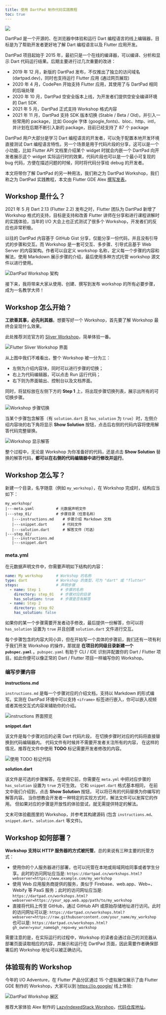 ```yaml
---
title: 使用 DartPad 制作代码实践教程
toc: true
---
```


![](https://devrel.andfun.cn/devrel/posts/2022/06/183a339569ee9.png)

DartPad 是一个开源的、在浏览器中体验和运行 Dart 编程语言的线上编辑器，目标是为了帮助开发者更好地了解 Dart 编程语言以及 Flutter 应用开发。

DartPad 项目起始于 2015 年，最初只是一个在线的编译器，可以编译、分析和显示 Dart 代码运行结果。后期主要进行过几次重要的改进：
- 2019 年 12 月，新版的 DartPad 发布，不仅推出了独立的访问域名 (dartpad.dev)，同时也支持运行 Flutter 应用 (通过网页展现)
- 2020 年 4 月，CodePen 开始支持 Flutter 应用，其使用了与 DartPad 相同的后端处理
- 2020 年 10 月，DartPad 空安全版本上线，为开发者们提供空安全编译环境的 Dart SDK
- 2021 年 5 月，DartPad 正式支持 Workshop 格式内容
- 2021 年 11 月，DartPad 支持 SDK 版本切换 (Stable / Beta / Old)，并引入一些常用的 package，比如 Google 字体 (google_fonts)、bloc、http、intl，并计划在后期不断引入新的 package，目前已经支持了 87 个 package

DartPad 用户大部分是学习 Dart 编程语言的开发者，可以免于配置本地开发环境直接测试 Dart 编程语言特性。另一个场景是用于代码片段的分享，这可以是一个小功能，比如 Flutter API 文档里介绍某个 widget 时就会内嵌一个 DartPad 向开发者展示这个 widget 实际运行时的效果，代码片段也可以是一个最小可复现的 bug 代码，方便在描述问题的时候，同时将代码分享给 debug 的开发者。

本文将带你了解 DartPad 的另一种用法，我们称之为 DartPad Workshop，我们称之为 DartPad 实践教程，本文由 Flutter GDE Alex [撰写发表](https://juejin.cn/post/7098544316296986638)。

## Workshop 是什么？

2021 年 5 月 Dart 2.13 (Flutter 2.2) 发布之时，Flutter 团队为 DartPad 新增了 Workshop 格式的支持，目标是支持和改善 Flutter 讲师在分享和进行课程讲解时的实践体验，当年的 I/O 大会上也正式测试了很多个 Workshop，开发者们的反应也非常积极。

以往的 DartPad 内容基于 GitHub Gist 分享，仅能分享一份代码，并且没有引导式的步骤和交互。而 Workshop 是一套可交互、多步骤、引导式且基于 Web Server 的内容架构。作者可以自定义 workshop 名称，定义每一个步骤的内容和解法，使用 Markdown 展示步骤的介绍，最后使用多种方式托管 workshop 源文件以进行使用。

![DartPad Workshop 架构](https://pic.alexv525.com/202205112305930.png)

接下来，我将带来大家从使用、创建、撰写到发布 workshop 的所有必要步骤，成为一名教学大师！

##  Workshop 怎么开始？

**工欲善其事，必先利其器**。想要写好一个 Workshop，首先要了解 Workshop 最终会呈现什么效果。

此处推荐浏览官方的 [Sliver Workshop](https://dartpad.cn/workshops.html?webserver=https://dartpad-workshops-io2021.web.app/getting_started_with_slivers)，简单体验一番。

![Flutter Sliver Workshop 界面](https://pic.alexv525.com/202205161642752.png)

从上图中我们不难看出，整个 Workshop 被一分为三：
- 左侧为介绍内容块，同时可以进行步骤的切换；
- 右上为代码编辑器，可以点击 Run 运行代码；
- 右下则为界面输出、控制台以及文档界面。

同时，将鼠标放在左侧下方的 **Step 1** 上，将出现步骤切换列表，展示出所有的可切换步骤。

![Workshop 步骤切换](https://pic.alexv525.com/202205112348483.png)

当某个步骤包含解答（有 `solution.dart` 且 `has_solution` 为 `true`）时，左侧介绍内容块的右下角将显示 **Show Solution** 按钮，点击后右侧的代码内容将使用解答代码完整替换。

![Workshop 显示解答](https://pic.alexv525.com/202205161644944.png)

整个过程中，无论是 Workshop 为你准备好的代码，还是点击 **Show Solution** 替换的解答代码，**都可以在右侧的代码编辑器中进行修改并运行**。

## Workshop 怎么写？

新建一个目录，名字随意（例如 `my_workshop`），在 Workshop 完成时，结构应当如下：

```console
my_workshop/
|---meta.yaml          # 元数据声明文件
|---step_01/           # 步骤目录（任意名称）
   |---instructions.md    # 步骤介绍 Markdown 文档
   |---snippet.dart       # 代码文件
   |---solution.dart      # 解答文件（可选）
|---step_02/
   |---instructions.md
   |---snippet.dart
```

### meta.yml

在元数据声明文件中，你需要声明如下结构的内容：

```yaml
name: My workshop      # Workshop 的名称
type: dart             # Workshop 的类型，可为 "dart" 或 "flutter"
steps:                 # 声明步骤
  - name: Step 1         # 步骤的名称
    directory: step_01   # 步骤对应的目录
    has_solution: true   # 步骤是否有解答
  - name: Step 2
    directory: step_02
    has_solution: false
```

如果你的某一个步骤需要开发者动手修改，最后提供一份解答，你可以将 `has_solution` 设置为 `true` 并且创建 `solution.dart` 文件进行交互。

每个步骤包含的内容大同小异，但在开始写一个具体的步骤前，我们还有一项有利于我们开发 Workshop 的操作，那就是 **在项目的同级目录新建一个 `pubspec.yaml`** 。`pubspec.yaml` 有助于 CLI / IDE 识别并配置你的 Dart / Flutter 项目。如此你便可以像正常的 Dart / Flutter 项目一样编写你的 Workshop。

### 编写步骤内容

**instructions.md**

`instructions.md` 是每一个步骤对应的介绍文档，支持以 Markdown 的形式编写。实测在 DartPad 环境中可以支持 `<iframe>` 标签进行嵌入，你可以嵌入视频或者其他交互式内容来辅助你的介绍。

![instructions 界面预览](https://pic.alexv525.com/202205162308673.png)

**snippet.dart**

该文件是每个步骤对应的必需 Dart 代码片段，
在切换步骤时对应的代码将直接替换到代码编辑器内。
代码文件有时候并不需要开发者关注所有的内容，
在这样的情况，推荐在文件中使用 **TODO** 标记需要开发者修改的内容。

![使用 TODO 标记代码](https://pic.alexv525.com/202205162304888.png)

**solution.dart**

该文件是可选的步骤解答。在使用它前，你需要在 `meta.yml` 中把对应步骤的 `has_solution` 设置为 `true` 方可生效。
它和 `snippet.dart` 格式基本相同，
在前文中我们介绍到，点击 **Show Solution** 按钮，
可以将已有的代码替换为你编写的解答内容。
当你想教会开发者一种特定的实现方式时，解法文件可以发挥它的作用。
但如果对应的步骤是开放性的体验尝试，就无需提供特定的解法。

文末可体验截图里的 Workshop，并参考其构建源码 (包含 `instructions.md`、`snippet.dart`、`solution.dart` 等文件)。

## Workshop 如何部署？

**Workshop 支持以 HTTP 服务器的方式被托管**。总的来说有三种主要的托管方式：

* 使用你的个人服务器进行部署，也可以托管在本地或局域网给同事或者学生分享。此时的访问网址应当是: `https://dartpad.cn/workshops.html?webserver=https://www.example.com/my_workshop`
* 使用 Web 应用服务商提供的服务，类似于 Firebase、web.app、Web+、Webify 等 PaaS 服务；此时的访问网址应当是: `https://dartpad.cn/workshops.html?webserver=https://your_app.web.app/path/to/my_workshop`
* 直接将代码上传至 GitHub，通过 GitHub API 或原始存储地址进行访问。此时的访问网址可以是: `https://dartpad.cn/workshops.html?webserver=https://raw.githubusercontent.com/your_name/my_workshop` 也可以是: `https://dartpad.cn/workshops.html?gh_owner=your_name&gh_repo=my_workshop`

需要注意的是，在实际运行的过程中，Workshop 的读者会通过自己的浏览器从部署页面读取相应的内容，并展示和运行在 DartPad 页面，因此需要作者确保部署后的 Workshop 地址可以被正确访问。

## 体验现有的 Workshop

今年的 I/O Adventure，在 Flutter 产品分区通过 15 个虚拟展位展示了由 Flutter GDE 制作的 Workshop，大家可以到 https://io.google/ 线上体验:

![DartPad Workshop 展区](https://pic.alexv525.com/202205170011031.png)

推荐大家体验 Alex 制作的 [LazyIndexedStack Worshop](https://flutter.cn/urls/lazyindexedstack)，[代码仓库地址](https://github.com/AlexV525/dartpad_workshops/tree/main/implement_lazy_indexed_stack)。
